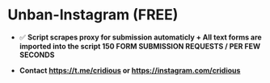 # Unban-Instagram (FREE)

</a> </p>

- ✅ <strong>Script scrapes proxy for submission automaticly + All text forms are imported into the script<strong> **150 FORM SUBMISSION REQUESTS / PER FEW SECONDS**


- <strong>Contact<strong> **https://t.me/cridious** or **https://instagram.com/cridious**
